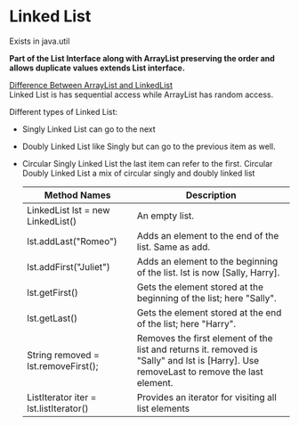 # Linked List

Exists in java.util </br>

<b>Part of the List Interface along with ArrayList preserving the order and allows duplicate values
extends List interface. </b>

<u>Difference Between ArrayList and LinkedList</u></br>
Linked List is has sequential access while ArrayList has random access.

Different types of Linked List:
* Singly Linked List can go to the next
* Doubly Linked List like Singly but can go to the previous item as well.
* Circular Singly Linked List the last item can refer to the first.
 Circular Doubly Linked List a mix of circular singly and doubly linked list

  | Method Names                                      | Description                                          |
  |------------------------------------------------------|---------------------------------------------------|
  | LinkedList<String> lst = new LinkedList<String>() | An empty list.                                       |
  | lst.addLast("Romeo")                              | Adds an element to the end of the list. Same as add. |
  | lst.addFirst("Juliet")                            | Adds an element to the beginning of the list. lst is now [Sally, Harry].
  | lst.getFirst()                                    | Gets the element stored at the beginning of the list; here "Sally".
  | lst.getLast()                                     | Gets the element stored at the end of the list; here "Harry".
  | String removed = lst.removeFirst();               | Removes the first element of the list and returns it. removed is "Sally" and lst is [Harry]. Use removeLast to remove the last element.
  | ListIterator<String> iter = lst.listIterator()    | Provides an iterator for visiting all list elements

